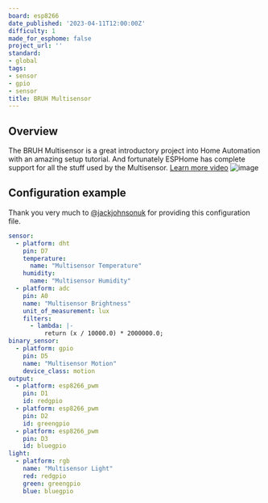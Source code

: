 ```yaml
---
board: esp8266
date_published: '2023-04-11T12:00:00Z'
difficulty: 1
made_for_esphome: false
project_url: ''
standard:
- global
tags:
- sensor
- gpio
- sensor
title: BRUH Multisensor
---
```


## Overview

The BRUH Multisensor is a great introductory project into Home
Automation with an amazing setup tutorial. And fortunately ESPHome has
complete support for all the stuff used by the Multisensor.
[Learn more video](https://www.youtube.com/embed/jpjfVc-9IrQ)
![image](/bruh.png)

## Configuration example

Thank you very much to [\@jackjohnsonuk](https://github.com/jackjohnsonuk) for providing this configuration file.
``` yaml
sensor:
  - platform: dht
    pin: D7
    temperature:
      name: "Multisensor Temperature"
    humidity:
      name: "Multisensor Humidity"
  - platform: adc
    pin: A0
    name: "Multisensor Brightness"
    unit_of_measurement: lux
    filters:
      - lambda: |-
          return (x / 10000.0) * 2000000.0;
binary_sensor:
  - platform: gpio
    pin: D5
    name: "Multisensor Motion"
    device_class: motion
output:
  - platform: esp8266_pwm
    pin: D1
    id: redgpio
  - platform: esp8266_pwm
    pin: D2
    id: greengpio
  - platform: esp8266_pwm
    pin: D3
    id: bluegpio
light:
  - platform: rgb
    name: "Multisensor Light"
    red: redgpio
    green: greengpio
    blue: bluegpio
```
